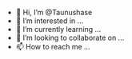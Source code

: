 - 👋 Hi, I’m @Taunushase
- 👀 I’m interested in ...
- 🌱 I’m currently learning ...
- 💞️ I’m looking to collaborate on ...
- 📫 How to reach me ...

<!---
Taunushase/Taunushase is a ✨ special ✨ repository because its `README.md` (this file) appears on your GitHub profile.
You can click the Preview link to take a look at your changes.
--->
